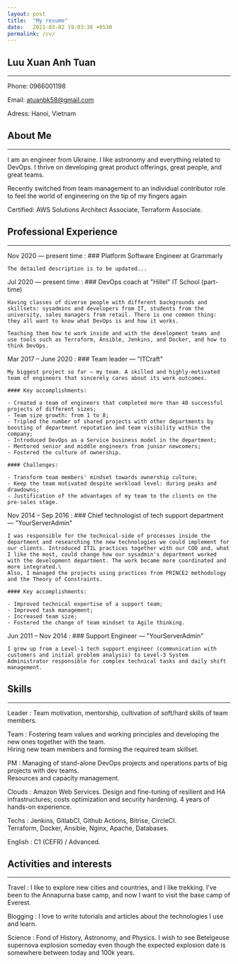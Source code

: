 ```yaml
---
layout: post
title:  "My resume"
date:   2021-03-02 19:03:36 +0530
permalink: /cv/
---
```

Luu Xuan Anh Tuan
--------------------
---
Phone: 0966001198

Email: atuanbk58@gmail.com

Adress: Hanoi, Vietnam


About Me
--------------------
---
I am an engineer from Ukraine. I like astronomy and everything related to DevOps. I thrive on developing great product offerings, great people, and great teams.

Recently switched from team management to an individual contributor role to feel the world of engineering on the tip of my fingers again

Certified: AWS Solutions Architect Associate, Terraform Associate.



Professional Experience
--------------------
---
Nov 2020 — present time
:   ### Platform Software Engineer at Grammarly

    The detailed description is to be updated...


Jul 2020 — present time
:   ### DevOps coach at "Hillel" IT School (part-time)

    Having classes of diverse people with different backgrounds and skillsets: sysadmins and developers from IT, students from the university, sales managers from retail. There is one common thing: they all want to know what DevOps is and how it works.

    Teaching them how to work inside and with the development teams and use tools such as Terraform, Ansible, Jenkins, and Docker, and how to think DevOps.
    
Mar 2017 – June 2020
:   ### Team leader — "ITCraft"

    My biggest project so far — my team. A skilled and highly-motivated team of engineers that sincerely cares about its work outcomes.

    #### Key accomplishments:

    - Created a team of engineers that completed more than 40 successful projects of different sizes;
    - Team size growth: from 1 to 8;
    - Tripled the number of shared projects with other departments by boosting of department reputation and team visibility within the company;
    - Introduced DevOps as a Service business model in the department;
    - Mentored senior and middle engineers from junior newcomers;
    - Fostered the culture of ownership.

    #### Challenges:

    - Transform team members' mindset towards ownership culture;
    - Keep the team motivated despite workload level: during peaks and drawdowns;
    - Justification of the advantages of my team to the clients on the pre-sales stage.

Nov 2014 – Sep 2016
:   ### Chief technologist of tech support department — "YourServerAdmin"

    I was responsible for the technical-side of processes inside the department and researching the new technologies we could implement for our clients. Introduced ITIL practices together with our COO and, what I like the most, could change how our sysadmin's department worked with the development department. The work became more coordinated and more integrated.\
    Also, I managed the projects using practices from PRINCE2 methodology and the Theory of Constraints.
    
    #### Key accomplishments:
    
    - Improved technical expertise of a support team;
    - Improved task management;
    - Increased team size;
    - Fostered the change of team mindset to Agile thinking.

Jun 2011 – Nov 2014
:   ### Support Engineer — "YourServerAdmin"

    I grew up from a Level-1 tech support engineer (communication with customers and initial problem analysis) to Level-3 System Administrator responsible for complex technical tasks and daily shift management.
    

Skills
----------------------------------
---
Leader
:   Team motivation, mentorship, cultivation of soft/hard skills of team members.

Team
:   Fostering team values and working principles and developing the new ones together with the team.\
    Hiring new team members and forming the required team skillset.

PM
:   Managing of stand-alone DevOps projects and operations parts of big projects with dev teams.\
    Resources and capacity management.

Clouds
:   Amazon Web Services. Design and fine-tuning of resilient and HA infrastructures; costs optimization and security hardening. 4 years of hands-on experience. 

Techs
:   Jenkins, GitlabCI, Github Actions, Bitrise, CircleCI.\
    Terraform, Docker, Ansible, Nginx, Apache, Databases.

English
:   C1 (CEFR) / Advanced.


Activities and interests
------------------------
---
Travel
:   I like to explore new cities and countries, and I like trekking. I've been to the Annapurna base camp, and now I want to visit the base camp of Everest.

Blogging
:   I love to write tutorials and articles about the technologies I use and learn. 

Science 
:   Fond of History, Astronomy, and Physics. I wish to see Betelgeuse supernova explosion someday even though the expected explosion date is somewhere between today and 100k years.